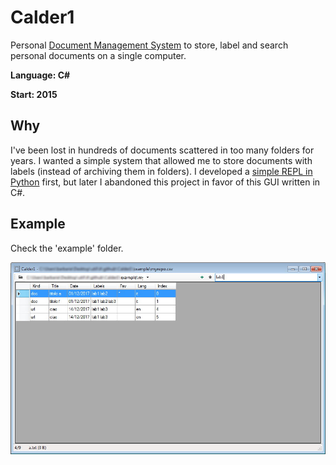# Calder1
Personal [Document Management System](https://en.wikipedia.org/wiki/Document_management_system) to store, label and search personal documents on a single computer. 

**Language: C#**

**Start: 2015**

## Why
I've been lost in hundreds of documents scattered in too many folders for years. I wanted a simple system that allowed me to store documents with labels (instead of archiving them in folders). I developed a [simple REPL in Python](https://github.com/mattbrepo/Dcm) first, but later I abandoned this project in favor of this GUI written in C#. 

## Example

Check the 'example' folder.

![Example](/images/example.jpg)
